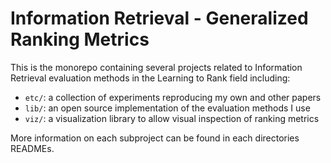 # Information Retrieval - Generalized Ranking Metrics

This is the monorepo containing several projects related to Information
Retrieval evaluation methods in the Learning to Rank field including:

- `etc/`: a collection of experiments reproducing my own and other papers
- `lib/`: an open source implementation of the evaluation methods I use
- `viz/`: a visualization library to allow visual inspection of ranking metrics

More information on each subproject can be found in each directories READMEs.

